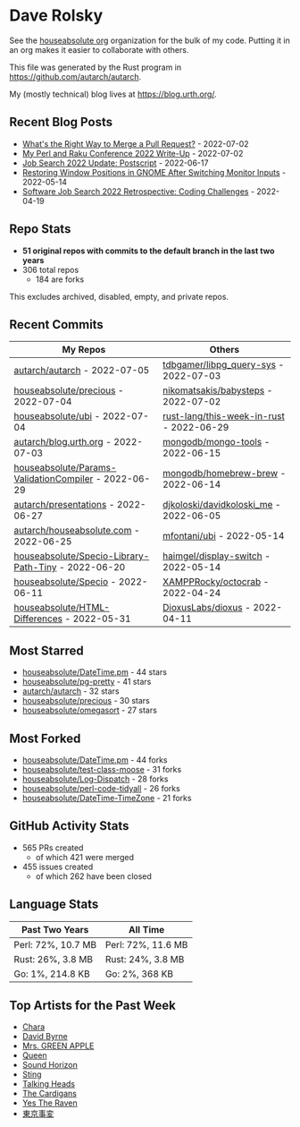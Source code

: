 
# Dave Rolsky

See the [houseabsolute org](/houseabsolute) organization for the bulk of my
code. Putting it in an org makes it easier to collaborate with others.

This file was generated by the Rust program in
https://github.com/autarch/autarch.

My (mostly technical) blog lives at https://blog.urth.org/.

## Recent Blog Posts

- [What&#39;s the Right Way to Merge a Pull Request?](https://blog.urth.org/2022/07/02/what-s-the-right-way-to-merge-a-pull-request/) - 2022-07-02
- [My Perl and Raku Conference 2022 Write-Up](https://blog.urth.org/2022/07/02/my-perl-and-raku-conference-2022-write-up/) - 2022-07-02
- [Job Search 2022 Update: Postscript](https://blog.urth.org/2022/06/17/job-search-2022-update-postscript/) - 2022-06-17
- [Restoring Window Positions in GNOME After Switching Monitor Inputs](https://blog.urth.org/2022/05/14/restoring-window-positions-in-gnome-after-switching-monitor-inputs/) - 2022-05-14
- [Software Job Search 2022 Retrospective: Coding Challenges](https://blog.urth.org/2022/04/19/software-job-search-2022-retrospective-coding-challenges/) - 2022-04-19


## Repo Stats
- **51 original repos with commits to the default branch in the last two years**
- 306 total repos
  - 184 are forks

This excludes archived, disabled, empty, and private repos.

## Recent Commits
| My Repos | Others |
|----------|--------|
| [autarch/autarch](https://github.com/autarch/autarch) - 2022-07-05              | [tdbgamer/libpg_query-sys](https://github.com/tdbgamer/libpg_query-sys) - 2022-07-03                |
| [houseabsolute/precious](https://github.com/houseabsolute/precious) - 2022-07-04              | [nikomatsakis/babysteps](https://github.com/nikomatsakis/babysteps) - 2022-07-02                |
| [houseabsolute/ubi](https://github.com/houseabsolute/ubi) - 2022-07-04              | [rust-lang/this-week-in-rust](https://github.com/rust-lang/this-week-in-rust) - 2022-06-29                |
| [autarch/blog.urth.org](https://github.com/autarch/blog.urth.org) - 2022-07-03              | [mongodb/mongo-tools](https://github.com/mongodb/mongo-tools) - 2022-06-15                |
| [houseabsolute/Params-ValidationCompiler](https://github.com/houseabsolute/Params-ValidationCompiler) - 2022-06-29              | [mongodb/homebrew-brew](https://github.com/mongodb/homebrew-brew) - 2022-06-14                |
| [autarch/presentations](https://github.com/autarch/presentations) - 2022-06-27              | [djkoloski/davidkoloski_me](https://github.com/djkoloski/davidkoloski_me) - 2022-06-05                |
| [autarch/houseabsolute.com](https://github.com/autarch/houseabsolute.com) - 2022-06-25              | [mfontani/ubi](https://github.com/mfontani/ubi) - 2022-05-14                |
| [houseabsolute/Specio-Library-Path-Tiny](https://github.com/houseabsolute/Specio-Library-Path-Tiny) - 2022-06-20              | [haimgel/display-switch](https://github.com/haimgel/display-switch) - 2022-05-14                |
| [houseabsolute/Specio](https://github.com/houseabsolute/Specio) - 2022-06-11              | [XAMPPRocky/octocrab](https://github.com/XAMPPRocky/octocrab) - 2022-04-24                |
| [houseabsolute/HTML-Differences](https://github.com/houseabsolute/HTML-Differences) - 2022-05-31              | [DioxusLabs/dioxus](https://github.com/DioxusLabs/dioxus) - 2022-04-11                |


## Most Starred
- [houseabsolute/DateTime.pm](https://github.com/houseabsolute/DateTime.pm) - 44 stars
- [houseabsolute/pg-pretty](https://github.com/houseabsolute/pg-pretty) - 41 stars
- [autarch/autarch](https://github.com/autarch/autarch) - 32 stars
- [houseabsolute/precious](https://github.com/houseabsolute/precious) - 30 stars
- [houseabsolute/omegasort](https://github.com/houseabsolute/omegasort) - 27 stars


## Most Forked
- [houseabsolute/DateTime.pm](https://github.com/houseabsolute/DateTime.pm) - 44 forks
- [houseabsolute/test-class-moose](https://github.com/houseabsolute/test-class-moose) - 31 forks
- [houseabsolute/Log-Dispatch](https://github.com/houseabsolute/Log-Dispatch) - 28 forks
- [houseabsolute/perl-code-tidyall](https://github.com/houseabsolute/perl-code-tidyall) - 26 forks
- [houseabsolute/DateTime-TimeZone](https://github.com/houseabsolute/DateTime-TimeZone) - 21 forks


## GitHub Activity Stats
- 565 PRs created
  - of which 421 were merged
- 455 issues created
  - of which 262 have been closed

## Language Stats
| Past Two Years        | All Time                |
|-----------------------|-------------------------|
| Perl: 72%, 10.7 MB              | Perl: 72%, 11.6 MB                |
| Rust: 26%, 3.8 MB              | Rust: 24%, 3.8 MB                |
| Go: 1%, 214.8 KB              | Go: 2%, 368 KB                |


## Top Artists for the Past Week
* [Chara](https://musicbrainz.org/artist/94812064-a7c2-49d2-b6b0-b9e76289bf87)
* [David Byrne](https://musicbrainz.org/artist/d4659efb-b8eb-4f03-95e9-f69ce35967a9)
* [Mrs. GREEN APPLE](https://musicbrainz.org/artist/9ce674b7-5180-41f7-9ac2-95dc0d8a0ed2)
* [Queen](https://musicbrainz.org/artist/5eecaf18-02ec-47af-a4f2-7831db373419)
* [Sound Horizon](https://musicbrainz.org/artist/b042defc-4d12-414d-a678-0dcabefffa26)
* [Sting](https://musicbrainz.org/artist/7944ed53-2a58-4035-9b93-140a71e41c34)
* [Talking Heads](https://musicbrainz.org/artist/a94a7155-c79d-4409-9fcf-220cb0e4dc3a)
* [The Cardigans](https://musicbrainz.org/artist/3e55d51d-687f-4a9d-af96-2fabccf802e5)
* [Yes The Raven](https://musicbrainz.org/search?query=Yes%20The%20Raven&amp;type=artist&amp;method=indexed)
* [東京事変](https://musicbrainz.org/artist/b3d0f168-cb34-47c6-8529-fc05d1fce3ee)

